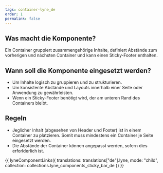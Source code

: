 ```yaml
---
tags: container-lyne_de
order: 1
permalink: false
---
```


## Was macht die Komponente?
Ein Container gruppiert zusammengehörige Inhalte, definiert Abstände zum vorherigen und nächsten Container und kann einen Sticky-Footer enthalten.

## Wann soll die Komponente eingesetzt werden?
* Um Inhalte logisch zu gruppieren und zu strukturieren.
* Um konsistente Abstände und Layouts innerhalb einer Seite oder Anwendung zu gewährleisten.
* Wenn ein Sticky-Footer benötigt wird, der am unteren Rand des Containers bleibt.

## Regeln
* Jeglicher Inhalt (abgesehen von Header und Footer) ist in einem Container zu platzieren. Somit muss mindestens ein Container je Seite eingesetzt werden.
* Die Abstände der Container können angepasst werden, sofern dies erforlderlich ist.

{{ lyneComponentLinks({
  translations: translations["de"].lyne,
  mode: "child",
  collection: collections.lyne_components_sticky_bar_de
}) }}
